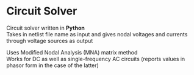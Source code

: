 # Circuit Solver

Circuit solver written in **Python**  
Takes in netlist file name as input and gives nodal voltages and currents through voltage sources as output

Uses Modified Nodal Analysis (MNA) matrix method  
Works for DC as well as single-frequency AC circuits (reports values in phasor form in the case of the latter)
